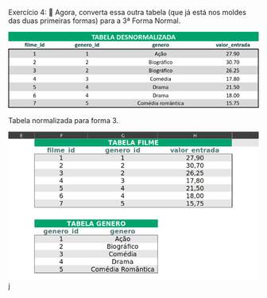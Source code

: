Exercício 4: 🚀 Agora, converta essa outra tabela (que já está nos moldes das duas primeiras formas) para a 3ª Forma Normal.

<img src='forma3.png'>

Tabela normalizada para forma 3.

<img src='tabela-normalizada-forma3.png'>j